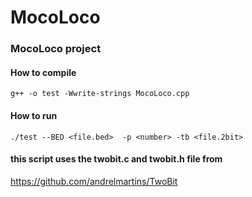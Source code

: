 # MocoLoco

### MocoLoco project

#### How to compile

`g++ -o test -Wwrite-strings MocoLoco.cpp`

#### How to run 

`./test --BED <file.bed>  -p <number> -tb <file.2bit> `

#### this script uses the twobit.c and twobit.h file from
https://github.com/andrelmartins/TwoBit 

